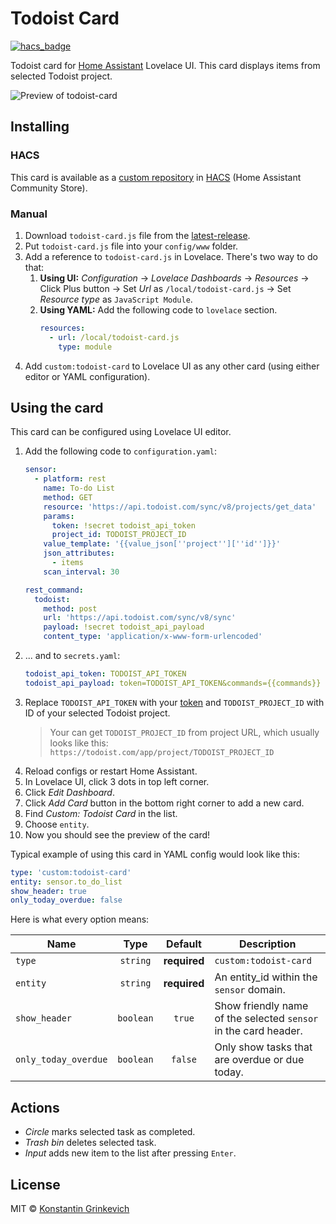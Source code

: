 # Todoist Card

[![hacs_badge](https://img.shields.io/badge/HACS-Custom-orange.svg)](https://github.com/custom-components/hacs)

Todoist card for [Home Assistant](https://www.home-assistant.io) Lovelace UI. This card displays items from selected Todoist project.

![Preview of todoist-card](https://user-images.githubusercontent.com/34913257/108243361-a8ea8500-7156-11eb-8313-a149a7cf38b8.png)

## Installing

### HACS

This card is available as a [custom repository](https://hacs.xyz/docs/faq/custom_repositories) in [HACS](https://hacs.xyz) (Home Assistant Community Store).

### Manual

1. Download `todoist-card.js` file from the [latest-release](https://github.com/grinstantin/todoist-card/releases/latest).
2. Put `todoist-card.js` file into your `config/www` folder.
3. Add a reference to `todoist-card.js` in Lovelace. There's two way to do that:
   1. **Using UI:** _Configuration_ → _Lovelace Dashboards_ → _Resources_ → Click Plus button → Set _Url_ as `/local/todoist-card.js` → Set _Resource type_ as `JavaScript Module`.
   2. **Using YAML:** Add the following code to `lovelace` section.
      ```yaml
      resources:
        - url: /local/todoist-card.js
          type: module
      ```
4. Add `custom:todoist-card` to Lovelace UI as any other card (using either editor or YAML configuration).

## Using the card

This card can be configured using Lovelace UI editor.

1. Add the following code to `configuration.yaml`:
    ```yaml
    sensor:
      - platform: rest
        name: To-do List
        method: GET
        resource: 'https://api.todoist.com/sync/v8/projects/get_data'
        params:
          token: !secret todoist_api_token
          project_id: TODOIST_PROJECT_ID
        value_template: '{{value_json[''project''][''id'']}}'
        json_attributes:
          - items
        scan_interval: 30

    rest_command:
      todoist:
        method: post
        url: 'https://api.todoist.com/sync/v8/sync'
        payload: !secret todoist_api_payload
        content_type: 'application/x-www-form-urlencoded'
    ```
2. ... and to `secrets.yaml`:
    ```yaml
    todoist_api_token: TODOIST_API_TOKEN
    todoist_api_payload: token=TODOIST_API_TOKEN&commands={{commands}}
    ```
3. Replace `TODOIST_API_TOKEN` with your [token](https://todoist.com/prefs/integrations) and `TODOIST_PROJECT_ID` with ID of your selected Todoist project.
    > Your can get `TODOIST_PROJECT_ID` from project URL, which usually looks like this:
    `https://todoist.com/app/project/TODOIST_PROJECT_ID`
4. Reload configs or restart Home Assistant.
5. In Lovelace UI, click 3 dots in top left corner.
6. Click _Edit Dashboard_.
7. Click _Add Card_ button in the bottom right corner to add a new card.
8. Find _Custom: Todoist Card_ in the list.
9. Choose `entity`.
10. Now you should see the preview of the card!

Typical example of using this card in YAML config would look like this:

```yaml
type: 'custom:todoist-card'
entity: sensor.to_do_list
show_header: true
only_today_overdue: false
```

Here is what every option means:

| Name                 |   Type    |   Default    | Description                                                     |
| -------------------- | :-------: | :----------: | --------------------------------------------------------------- |
| `type`               | `string`  | **required** | `custom:todoist-card`                                           |
| `entity`             | `string`  | **required** | An entity_id within the `sensor` domain.                        |
| `show_header`        | `boolean` | `true`       | Show friendly name of the selected `sensor` in the card header. |
| `only_today_overdue` | `boolean` | `false`      | Only show tasks that are overdue or due today.                  |

## Actions

- _Circle_ marks selected task as completed.
- _Trash bin_ deletes selected task.
- _Input_ adds new item to the list after pressing `Enter`.

## License

MIT © [Konstantin Grinkevich](https://github.com/grinstantin)
